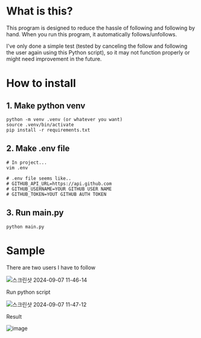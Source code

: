 # What is this?

This program is designed to reduce the hassle of following and following by hand. When you run this program, it automatically follows/unfollows.

I've only done a simple test (tested by canceling the follow and following the user again using this Python script), so it may not function properly or might need improvement in the future.

# How to install

## 1. Make python venv
```shell
python -m venv .venv (or whatever you want)
source .venv/bin/activate
pip install -r requirements.txt
```

## 2. Make .env file

```shell
# In project...
vim .env

# .env file seems like..
# GITHUB_API_URL=https://api.github.com
# GITHUB_USERNAME=YOUR GITHUB USER NAME
# GITHUB_TOKEN=YOUT GITHUB AUTH TOKEN
```

## 3. Run main.py
```shell
python main.py
```

# Sample

There are two users I have to follow

![스크린샷 2024-09-07 11-46-14](https://github.com/user-attachments/assets/a1708383-8ac6-4986-a362-398e443b2043)

Run python script

![스크린샷 2024-09-07 11-47-12](https://github.com/user-attachments/assets/614e255d-0ccb-4b0f-ac12-b9c9d65dc04b)


Result

![image](https://github.com/user-attachments/assets/53db713c-6801-4b22-b9aa-86f731df7a2f)

